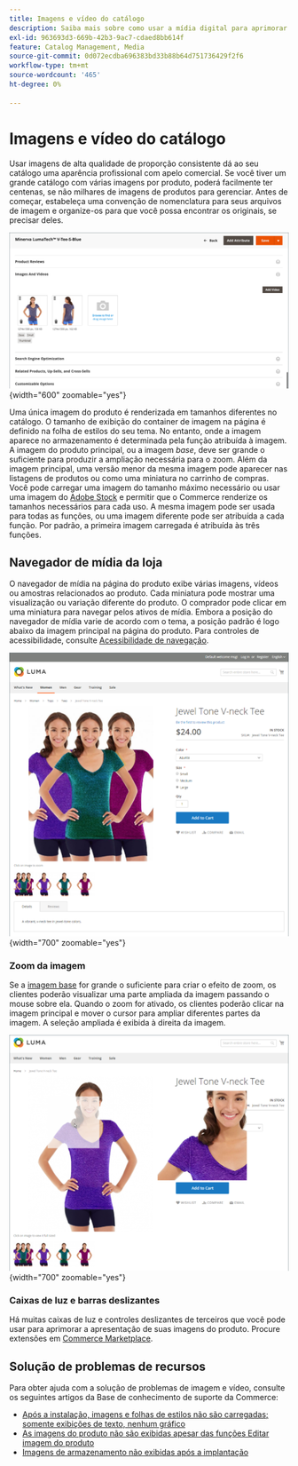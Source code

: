 ```yaml
---
title: Imagens e vídeo do catálogo
description: Saiba mais sobre como usar a mídia digital para aprimorar as páginas de produtos do catálogo e fornecer visuais para os clientes.
exl-id: 963693d3-669b-42b3-9ac7-cdaed8bb614f
feature: Catalog Management, Media
source-git-commit: 0d072ecdba696383bd33b88b64d751736429f2f6
workflow-type: tm+mt
source-wordcount: '465'
ht-degree: 0%

---
```


# Imagens e vídeo do catálogo

Usar imagens de alta qualidade de proporção consistente dá ao seu catálogo uma aparência profissional com apelo comercial. Se você tiver um grande catálogo com várias imagens por produto, poderá facilmente ter centenas, se não milhares de imagens de produtos para gerenciar. Antes de começar, estabeleça uma convenção de nomenclatura para seus arquivos de imagem e organize-os para que você possa encontrar os originais, se precisar deles.

![Imagens do produto](./assets/product-images-videos-swatch.png){width="600" zoomable="yes"}

Uma única imagem do produto é renderizada em tamanhos diferentes no catálogo. O tamanho de exibição do container de imagem na página é definido na folha de estilos do seu tema. No entanto, onde a imagem aparece no armazenamento é determinada pela função atribuída à imagem. A imagem do produto principal, ou a imagem _base_, deve ser grande o suficiente para produzir a ampliação necessária para o zoom. Além da imagem principal, uma versão menor da mesma imagem pode aparecer nas listagens de produtos ou como uma miniatura no carrinho de compras. Você pode carregar uma imagem do tamanho máximo necessário ou usar uma imagem do [Adobe Stock](../content-design/adobe-stock.md) e permitir que o Commerce renderize os tamanhos necessários para cada uso. A mesma imagem pode ser usada para todas as funções, ou uma imagem diferente pode ser atribuída a cada função. Por padrão, a primeira imagem carregada é atribuída às três funções.

## Navegador de mídia da loja

O navegador de mídia na página do produto exibe várias imagens, vídeos ou amostras relacionados ao produto. Cada miniatura pode mostrar uma visualização ou variação diferente do produto. O comprador pode clicar em uma miniatura para navegar pelos ativos de mídia. Embora a posição do navegador de mídia varie de acordo com o tema, a posição padrão é logo abaixo da imagem principal na página do produto. Para controles de acessibilidade, consulte [Acessibilidade de navegação](../getting-started/navigation-accessibility.md).

![Navegador de mídia de vitrine eletrônica](./assets/storefront-thumbnail-gallery.png){width="700" zoomable="yes"}

### Zoom da imagem

Se a [imagem base](product-image.md) for grande o suficiente para criar o efeito de zoom, os clientes poderão visualizar uma parte ampliada da imagem passando o mouse sobre ela. Quando o zoom for ativado, os clientes poderão clicar na imagem principal e mover o cursor para ampliar diferentes partes da imagem. A seleção ampliada é exibida à direita da imagem.

![Zoom da imagem](./assets/storefront-image-zoom.png){width="700" zoomable="yes"}

### Caixas de luz e barras deslizantes

Há muitas caixas de luz e controles deslizantes de terceiros que você pode usar para aprimorar a apresentação de suas imagens do produto. Procure extensões em [Commerce Marketplace](../getting-started/commerce-marketplace.md).

## Solução de problemas de recursos

Para obter ajuda com a solução de problemas de imagem e vídeo, consulte os seguintes artigos da Base de conhecimento de suporte da Commerce:

- [Após a instalação, imagens e folhas de estilos não são carregadas; somente exibições de texto, nenhum gráfico](https://experienceleague.adobe.com/docs/commerce-knowledge-base/kb/troubleshooting/storefront/after-installing-images-and-stylesheets-do-not-load-only-text-displays-no-graphics.html)
- [As imagens do produto não são exibidas apesar das funções Editar imagem do produto](https://experienceleague.adobe.com/docs/commerce-knowledge-base/kb/troubleshooting/storefront/product-images-do-not-display-despite-product-edit-image-roles.html)
- [Imagens de armazenamento não exibidas após a implantação](https://experienceleague.adobe.com/docs/commerce-knowledge-base/kb/troubleshooting/storefront/store-images-not-displayed-after-deployment.html)
